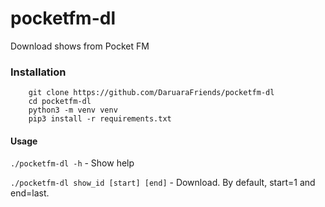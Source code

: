 # pocketfm-dl
Download shows from Pocket FM

### Installation
```
    git clone https://github.com/DaruaraFriends/pocketfm-dl
    cd pocketfm-dl
    python3 -m venv venv
    pip3 install -r requirements.txt
```

#### Usage
`./pocketfm-dl -h` - Show help

`./pocketfm-dl show_id [start] [end]` - Download. By default, start=1 and end=last.

